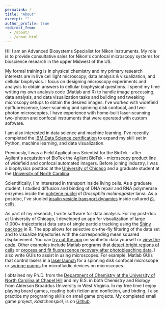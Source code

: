 ```yaml
---
permalink: /
title: "About"
excerpt: ""
author_profile: true
redirect_from:
  - /about/
  - /about.html
---
```


Hi! I am an Advanced Biosystems Specialist for Nikon Instruments. My role is to provide consultative sales for Nikon's confocal microscopy systems for bioscience research in the upper Midwest of the US.

My formal training is in physical chemistry and my primary research interests are in live cell light microscopy, data analysis & visualization, and cellular biophysics. I focus on designing microscopy experiments and analysis to obtain answers to cellular biophysical questions. I spend my time writing my own analysis code (Matlab and R) to handle image processing, data analysis, and data visualization tasks and building and tweaking microscopy setups to obtain the desired images. I've worked with widefield epifluorescence, laser-scanning and spinning disk confocal, and two-photon microscopies. I have experience with home-built laser-scanning two-photon and confocal instruments that were operated with custom software.  

I am also interested in data science and machine learning. I've recently completed the [IBM Data Science certification](https://coursera.org/share/f71be16d3cdcf90c94964f133bc6b09c/) to expand my skill set in Python, machine learning, and data visualization. 

<center><div data-iframe-width="325" data-iframe-height="270" data-share-badge-id="6769c541-3e7e-4890-8bf0-70014d1048b0" data-share-badge-host="https://www.credly.com"></div><script type="text/javascript" async src="//cdn.credly.com/assets/utilities/embed.js"></script></center>

Previously, I was a Field Applications Scientist for the BioTek - after Agilent's acquistion of BioTek the Agilent BioTek - microscopy product line of widefield and confocal automated imagers. Before joining industry, I was a biophysics postdoc at the [University of Chicago](https://ibd.uchicago.edu/) and a graduate student at the [University of North Carolina](http://chem.unc.edu/).       

Scientifically, I'm interested in transport inside living cells. As a graduate student, I studied diffusion and binding of DNA repair and RNA polymerase enzymes inside the [polytene nuclei](https://en.wikipedia.org/wiki/Polytene_chromosome) of *Drosophila melanogaster* larva. As a postdoc, I've studied [insulin vesicle transport dynamics](http://schererlab-sites.uchicago.edu/page/cellular-biophysics) inside cultured [$\beta$-cells](https://en.wikipedia.org/wiki/Beta_cell).  

As part of my research, I write software for data analysis. For my post-doc at University of Chicago, I developed an app for visualization of large (1,000+ trajectories) data sets of single particle tracking using the [Shiny package](https://shiny.rstudio.com/) in R. The app allows for selective on-the-fly filtering of the data set and to visualize trajectories with the corresponding mean squared displacement. You can [try out the app](https://mdaddysman.shinyapps.io/trajectory_analysis/) on synthetic data yourself or [view the code](https://github.com/mdaddysman/Insulin-Tracking/tree/master/MSDPlotting). Other examples include Matlab programs that [detect bright regions of cells](https://github.com/mdaddysman/Cell-Counter) or [process and fit fluorescence recovery after photobleaching data](https://github.com/mdaddysman/point-FRAP). I also write GUIs to assist in using microscopes. For example, Matlab GUIs that control lasers in a [laser launch](https://github.com/mdaddysman/Excelsior-One-GUI) for a spinning disk confocal microscope or [syringe pumps](https://github.com/mdaddysman/Syringe-Pump-GUI) for microfluidic devices on microscopes.  

I obtained my Ph.D. from the [Department of Chemistry at the University of North Carolina at Chapel Hill](http://chem.unc.edu/) and my B.S. in both Chemistry and Biology from Alderson Broaddus University in West Virginia. In my free time I enjoy playing board games, reading both fiction and nonfiction, and birding. I also practice my programing skills on small game projects. My completed small game project, *Kästchenspiel*, is on [Github](https://github.com/mdaddysman/Box-Game).   
